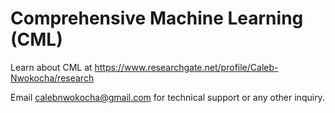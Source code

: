 # Comprehensive Machine Learning (CML)

Learn about CML at https://www.researchgate.net/profile/Caleb-Nwokocha/research

Email calebnwokocha@gmail.com for technical support or any other inquiry.
